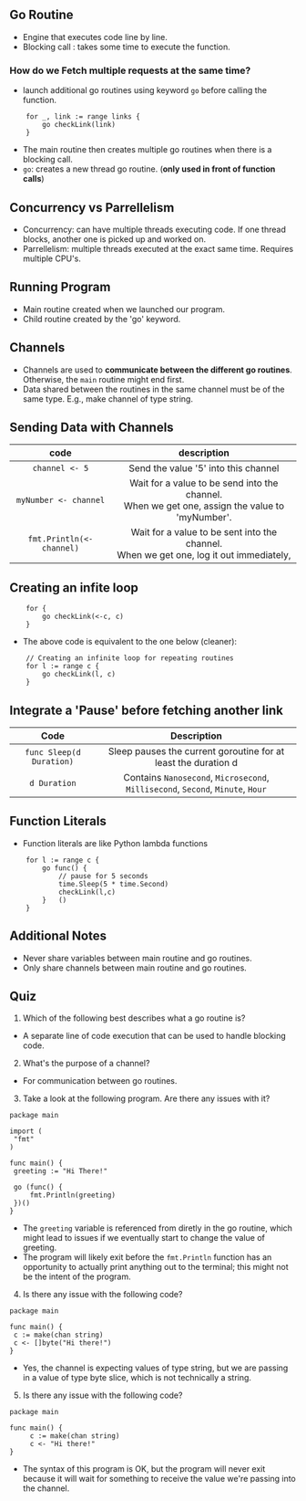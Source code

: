 ## Go Routine

- Engine that executes code line by line.
- Blocking call : takes some time to execute the function.

### How do we Fetch multiple requests at the same time?

- launch additional go routines using keyword `go` before calling the function.

```
	for _, link := range links {
		go checkLink(link)
	}
```

- The main routine then creates multiple go routines when there is a blocking call.
- `go`: creates a new thread go routine. (**only used in front of function calls**)

## Concurrency vs Parrellelism

- Concurrency: can have multiple threads executing code. If one thread blocks, another one is picked up and worked on.
- Parrellelism: multiple threads executed at the exact same time. Requires multiple CPU's.

## Running Program

- Main routine created when we launched our program.
- Child routine created by the 'go' keyword.

## Channels

- Channels are used to **communicate between the different go routines**. Otherwise, the `main` routine might end first.
- Data shared between the routines in the same channel must be of the same type. E.g., make channel of type string.

## Sending Data with Channels

|           code           |                                             description                                             |
| :----------------------: | :-------------------------------------------------------------------------------------------------: |
|      `channel <- 5`      |                                Send the value '5' into this channel                                 |
|  `myNumber <- channel`   | Wait for a value to be send into the channel. <br> When we get one, assign the value to 'myNumber'. |
| `fmt.Println(<-channel)` |     Wait for a value to be sent into the channel. <br> When we get one, log it out immediately,     |

## Creating an infite loop

```
	for {
		go checkLink(<-c, c)
	}
```

- The above code is equivalent to the one below (cleaner):

```
	// Creating an infinite loop for repeating routines
	for l := range c {
		go checkLink(l, c)
	}
```

## Integrate a 'Pause' before fetching another link

|           Code           |                                   Description                                   |
| :----------------------: | :-----------------------------------------------------------------------------: |
| `func Sleep(d Duration)` |         Sleep pauses the current goroutine for at least the duration d          |
|       `d Duration`       | Contains `Nanosecond`, `Microsecond`, `Millisecond`, `Second`, `Minute`, `Hour` |

## Function Literals

- Function literals are like Python lambda functions

```
	for l := range c {
		go func() {
			// pause for 5 seconds
			time.Sleep(5 * time.Second)
			checkLink(l,c)
		}	()
	}
```

## Additional Notes

- Never share variables between main routine and go routines.
- Only share channels between main routine and go routines.

## Quiz

1. Which of the following best describes what a go routine is?
- A separate line of code execution that can be used to handle blocking code.

2. What's the purpose of a channel?
- For communication between go routines.

3. Take a look at the following program. Are there any issues with it?
```
package main
 
import (
 "fmt"
)
 
func main() {
 greeting := "Hi There!"
 
 go (func() {
     fmt.Println(greeting) 
 })()
}
```

- The `greeting` variable is referenced from diretly in the go routine, which might lead to issues if we eventually start to change the value of greeting.
- The program will likely exit before the `fmt.Println` function has an opportunity to actually print anything out to the terminal; this might not be the intent of the program. 

4. Is there any issue with the following code?
```
package main
 
func main() {
 c := make(chan string)
 c <- []byte("Hi there!")
}
```

- Yes, the channel is expecting values of type string, but we are passing in a value of type byte slice, which is not technically a string.

5. Is there any issue with the following code?
```
package main
 
func main() {
     c := make(chan string)
     c <- "Hi there!"
}
```

- The syntax of this program is OK, but the program will never exit because it will wait for something to receive the value we're passing into the channel.


